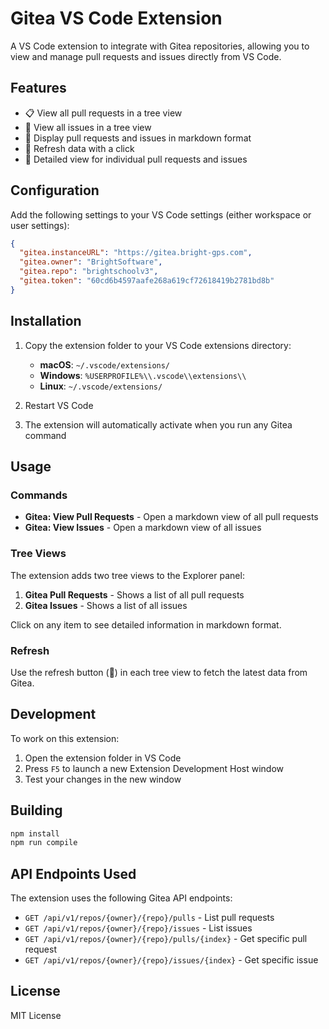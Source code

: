 # Gitea VS Code Extension

A VS Code extension to integrate with Gitea repositories, allowing you to view and manage pull requests and issues directly from VS Code.

## Features

- 📋 View all pull requests in a tree view
- 🐛 View all issues in a tree view
- 📝 Display pull requests and issues in markdown format
- 🔄 Refresh data with a click
- 📖 Detailed view for individual pull requests and issues

## Configuration

Add the following settings to your VS Code settings (either workspace or user settings):

```json
{
  "gitea.instanceURL": "https://gitea.bright-gps.com",
  "gitea.owner": "BrightSoftware",
  "gitea.repo": "brightschoolv3",
  "gitea.token": "60cd6b4597aafe268a619cf72618419b2781bd8b"
}
```

## Installation

1. Copy the extension folder to your VS Code extensions directory:

   - **macOS**: `~/.vscode/extensions/`
   - **Windows**: `%USERPROFILE%\\.vscode\\extensions\\`
   - **Linux**: `~/.vscode/extensions/`

2. Restart VS Code

3. The extension will automatically activate when you run any Gitea command

## Usage

### Commands

- **Gitea: View Pull Requests** - Open a markdown view of all pull requests
- **Gitea: View Issues** - Open a markdown view of all issues

### Tree Views

The extension adds two tree views to the Explorer panel:

1. **Gitea Pull Requests** - Shows a list of all pull requests
2. **Gitea Issues** - Shows a list of all issues

Click on any item to see detailed information in markdown format.

### Refresh

Use the refresh button (🔄) in each tree view to fetch the latest data from Gitea.

## Development

To work on this extension:

1. Open the extension folder in VS Code
2. Press `F5` to launch a new Extension Development Host window
3. Test your changes in the new window

## Building

```bash
npm install
npm run compile
```

## API Endpoints Used

The extension uses the following Gitea API endpoints:

- `GET /api/v1/repos/{owner}/{repo}/pulls` - List pull requests
- `GET /api/v1/repos/{owner}/{repo}/issues` - List issues
- `GET /api/v1/repos/{owner}/{repo}/pulls/{index}` - Get specific pull request
- `GET /api/v1/repos/{owner}/{repo}/issues/{index}` - Get specific issue

## License

MIT License
